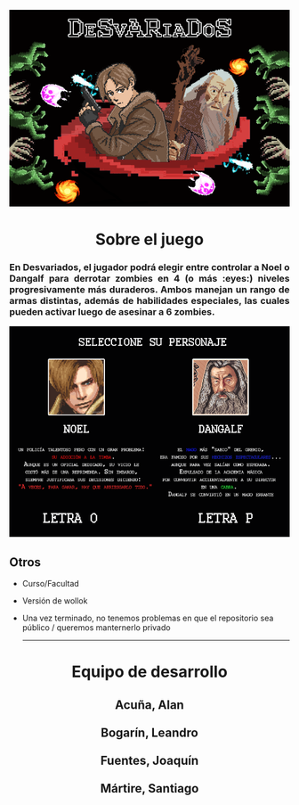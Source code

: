 <p align="center"> 
  <img src="assets/MenuReadMe.png">
</p>


<!-- ## Capturas -->
<h1 align="center"> Sobre el juego </h1> 

<h3 align="justify"> 
  En Desvariados, el jugador podrá elegir entre controlar a Noel o Dangalf para derrotar zombies en 4 (o más :eyes:)
  niveles progresivamente más duraderos. Ambos manejan un rango de armas distintas, además de habilidades especiales, las 
  cuales pueden activar luego de asesinar a 6 zombies. 
</h3>

<p align="center"> 
  <img src="assets/Seleccion-de--Personaje.png">
</p>

## Otros

- Curso/Facultad
- Versión de wollok
- Una vez terminado, no tenemos problemas en que el repositorio sea público / queremos manternerlo privado

  -----

<h1 align="center"> Equipo de desarrollo </h1>

<h2 align="center">
  Acuña, Alan </br>
  </br>
  Bogarín, Leandro </br>
  </br>
  Fuentes, Joaquín </br>
  </br>
  Mártire, Santiago </br>
  </br>
</h2>

